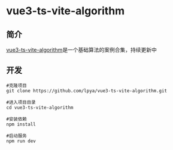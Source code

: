 # vue3-ts-vite-algorithm

## 简介

[vue3-ts-vite-algorithm](https://github.com/vue3-ts-vite-algorithm)是一个基础算法的案例合集，持续更新中
## 开发

```
#克隆项目
git clone https://github.com/lpya/vue3-ts-vite-algorithm.git

#进入项目目录
cd vue3-ts-vite-algorithm

#安装依赖
npm install

#启动服务
npm run dev

```
